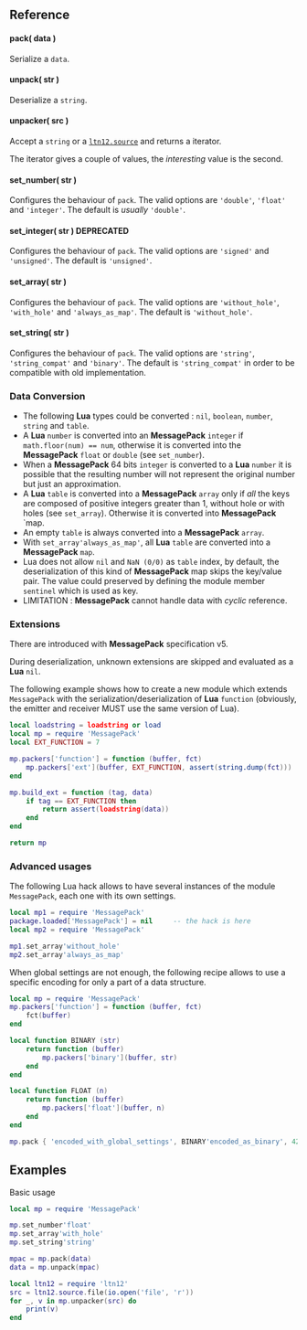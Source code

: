 
## Reference

#### pack( data )

Serialize a `data`.

#### unpack( str )

Deserialize a `string`.

#### unpacker( src )

Accept a `string` or a [`ltn12.source`](http://w3.impa.br/~diego/software/luasocket/ltn12.html#source)
and returns a iterator.

The iterator gives a couple of values,
the _interesting_ value is the second.

#### set_number( str )

Configures the behaviour of `pack`.
The valid options are `'double'`, `'float'` and `'integer'`.
The default is _usually_ `'double'`.

#### set_integer( str ) DEPRECATED

Configures the behaviour of `pack`.
The valid options are `'signed'` and `'unsigned'`.
The default is `'unsigned'`.

#### set_array( str )

Configures the behaviour of `pack`.
The valid options are `'without_hole'`, `'with_hole'` and `'always_as_map'`.
The default is `'without_hole'`.

#### set_string( str )

Configures the behaviour of `pack`.
The valid options are `'string'`, `'string_compat'` and `'binary'`.
The default is `'string_compat'` in order to be compatible with old implementation.

### Data Conversion

- The following __Lua__ types could be converted :
`nil`, `boolean`, `number`, `string` and `table`.
- A __Lua__ `number` is converted into an __MessagePack__ `integer`
if `math.floor(num) == num`, otherwise it is converted
into the __MessagePack__ `float` or `double` (see `set_number`).
- When a __MessagePack__ 64 bits `integer` is converted to a __Lua__ `number`
it is possible that the resulting number will not represent the original number but just an approximation.
- A __Lua__ `table` is converted into a __MessagePack__ `array`
only if _all_ the keys are composed of positive integers greater than 1,
without hole or with holes (see `set_array`).
Otherwise it is converted into __MessagePack__ `map\.
- An empty `table` is always converted into a __MessagePack__ `array`.
- With `set_array'always_as_map'`,
all __Lua__ `table` are converted into a __MessagePack__ `map`.
- Lua does not allow `nil` and `NaN (0/0)` as `table` index, by default,
the deserialization of this kind of __MessagePack__ map skips the key/value pair.
The value could preserved by defining the module member `sentinel` which is used as key.
- LIMITATION : __MessagePack__ cannot handle data with _cyclic_ reference.

### Extensions

There are introduced with __MessagePack__ specification v5.

During deserialization, unknown extensions are skipped
and evaluated as a __Lua__ `nil`.

The following example shows how to create a new module
which extends `MessagePack` with the serialization/deserialization
of __Lua__ `function` (obviously,
the emitter and receiver MUST use the same version of Lua).

```lua
local loadstring = loadstring or load
local mp = require 'MessagePack'
local EXT_FUNCTION = 7

mp.packers['function'] = function (buffer, fct)
    mp.packers['ext'](buffer, EXT_FUNCTION, assert(string.dump(fct)))
end

mp.build_ext = function (tag, data)
    if tag == EXT_FUNCTION then
        return assert(loadstring(data))
    end
end

return mp
```

### Advanced usages

The following Lua hack allows to have several instances
of the module `MessagePack`, each one with its own settings.

```lua
local mp1 = require 'MessagePack'
package.loaded['MessagePack'] = nil     -- the hack is here
local mp2 = require 'MessagePack'

mp1.set_array'without_hole'
mp2.set_array'always_as_map'
```

When global settings are not enough,
the following recipe allows to use a specific encoding
for only a part of a data structure.

```lua
local mp = require 'MessagePack'
mp.packers['function'] = function (buffer, fct)
    fct(buffer)
end

local function BINARY (str)
    return function (buffer)
        mp.packers['binary'](buffer, str)
    end
end

local function FLOAT (n)
    return function (buffer)
        mp.packers['float'](buffer, n)
    end
end

mp.pack { 'encoded_with_global_settings', BINARY'encoded_as_binary', 42, FLOAT(42) }
```

## Examples

Basic usage

```lua
local mp = require 'MessagePack'

mp.set_number'float'
mp.set_array'with_hole'
mp.set_string'string'

mpac = mp.pack(data)
data = mp.unpack(mpac)

local ltn12 = require 'ltn12'
src = ltn12.source.file(io.open('file', 'r'))
for _, v in mp.unpacker(src) do
    print(v)
end
```

